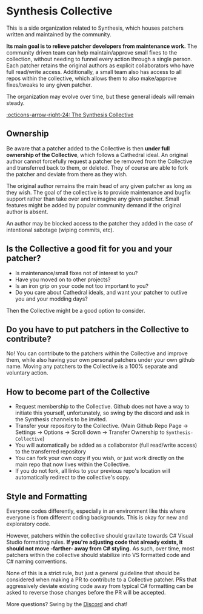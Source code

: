 # Synthesis Collective

This is a side organization related to Synthesis, which houses patchers written and maintained by the community.  

**Its main goal is to relieve patcher developers from maintenance work.**  The community driven team can help maintain/approve small fixes to the collection, without needing to funnel every action through a single person.  Each patcher retains the original authors as explicit collaborators who have full read/write access.  Additionally, a small team also has access to all repos within the collective, which allows them to also make/approve fixes/tweaks to any given patcher.

The organization may evolve over time, but these general ideals will remain steady.

[:octicons-arrow-right-24: The Synthesis Collective](https://github.com/Synthesis-Collective)

## Ownership
Be aware that a patcher added to the Collective is then **under full ownership of the Collective**, which follows a Cathedral ideal.  An original author cannot forcefully request a patcher be removed from the Collective and transferred back to them, or deleted.  They of course are able to fork the patcher and deviate from there as they wish.

The original author remains the main head of any given patcher as long as they wish.  The goal of the collective is to provide maintenance and bugfix support rather than take over and reimagine any given patcher.  Small features might be added by popular community demand if the original author is absent.

An author may be blocked access to the patcher they added in the case of intentional sabotage (wiping commits, etc).

## Is the Collective a good fit for you and your patcher?

- Is maintenance/small fixes not of interest to you?
- Have you moved on to other projects?
- Is an iron grip on your code not too important to you?
- Do you care about Cathedral ideals, and want your patcher to outlive you and your modding days?

Then the Collective might be a good option to consider.

## Do you have to put patchers in the Collective to contribute?
No!  You can contribute to the patchers within the Collective and improve them, while also having your own personal patchers under your own github name.   Moving any patchers to the Collective is a 100% separate and voluntary action.

## How to become part of the Collective

- Request membership to the Collective.  Github does not have a way to initiate this yourself, unfortunately, so swing by the discord and ask in the Synthesis channels to be invited.
- Transfer your repository to the Collective.  (Main Github Repo Page -> Settings -> Options -> Scroll down -> Transfer Ownership to `Synthesis-Collective`)
- You will automatically be added as a collaborator (full read/write access) to the transferred repository
- You can fork your own copy if you wish, or just work directly on the main repo that now lives within the Collective.
- If you do not fork, all links to your previous repo's location will automatically redirect to the collective's copy.

## Style and Formatting
Everyone codes differently, especially in an environment like this where everyone is from different coding backgrounds.  This is okay for new and exploratory code.

However, patchers within the collective should gravitate towards C# Visual Studio formatting rules.  **If you're adjusting code that already exists, it should not move -farther- away from C# styling.**  As such, over time, most patchers within the collective should stabilize into VS formatted code and C# naming conventions.

None of this is a strict rule, but just a general guideline that should be considered when making a PR to contribute to a Collective patcher.  PRs that aggressively deviate existing code away from typical C# formatting can be asked to reverse those changes before the PR will be accepted.

More questions?  Swing by the [Discord](https://discord.gg/GdKZ3SH) and chat!
